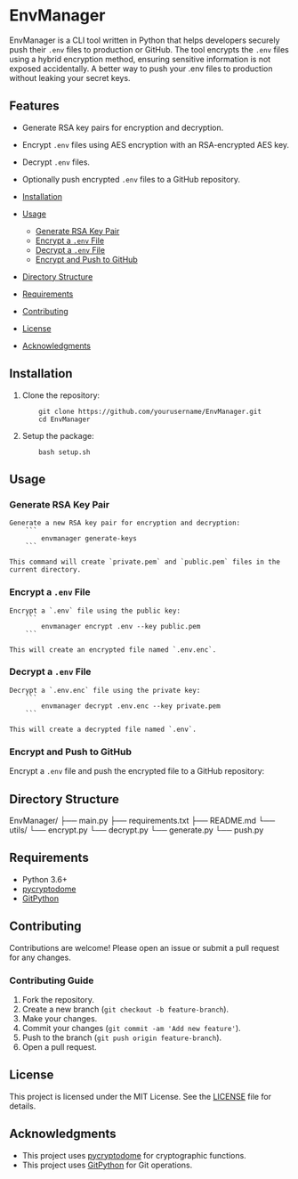 # EnvManager

EnvManager is a CLI tool written in Python that helps developers securely push their `.env` files to production or GitHub. The tool encrypts the `.env` files using a hybrid encryption method, ensuring sensitive information is not exposed accidentally. A better way to push your .env files to production without leaking your secret keys.

## Features

- Generate RSA key pairs for encryption and decryption.
- Encrypt `.env` files using AES encryption with an RSA-encrypted AES key.
- Decrypt `.env` files.
- Optionally push encrypted `.env` files to a GitHub repository.
- [Installation](#installation)
- [Usage](#usage)

  - [Generate RSA Key Pair](#generate-rsa-key-pair)
  - [Encrypt a `.env` File](#encrypt-a-env-file)
  - [Decrypt a `.env` File](#decrypt-a-env-file)
  - [Encrypt and Push to GitHub](#encrypt-and-push-to-github)
- [Directory Structure](#directory-structure)
- [Requirements](#requirements)
- [Contributing](#contributing)
- [License](#license)
- [Acknowledgments](#acknowledgments)

## Installation

1. Clone the repository:
    ```
        git clone https://github.com/yourusername/EnvManager.git
        cd EnvManager
    ```

2. Setup the package:
    ```
        bash setup.sh
    ```

## Usage

### Generate RSA Key Pair

    Generate a new RSA key pair for encryption and decryption:
        ```
            envmanager generate-keys
        ```

    This command will create `private.pem` and `public.pem` files in the current directory.

### Encrypt a `.env` File

    Encrypt a `.env` file using the public key:
        ```
            envmanager encrypt .env --key public.pem
        ```

    This will create an encrypted file named `.env.enc`.

### Decrypt a `.env` File

    Decrypt a `.env.enc` file using the private key:
        ```
            envmanager decrypt .env.enc --key private.pem
        ```

    This will create a decrypted file named `.env`.

### Encrypt and Push to GitHub

Encrypt a `.env` file and push the encrypted file to a GitHub repository:


## Directory Structure

EnvManager/
├── main.py
├── requirements.txt
├── README.md
└── utils/
    └── encrypt.py
    └── decrypt.py
    └── generate.py
    └── push.py

## Requirements

* Python 3.6+
* [pycryptodome](https://pypi.org/project/pycryptodome/)
* [GitPython](https://pypi.org/project/GitPython/)

## Contributing

Contributions are welcome! Please open an issue or submit a pull request for any changes.

### Contributing Guide

1. Fork the repository.
2. Create a new branch (`git checkout -b feature-branch`).
3. Make your changes.
4. Commit your changes (`git commit -am 'Add new feature'`).
5. Push to the branch (`git push origin feature-branch`).
6. Open a pull request.

## License

This project is licensed under the MIT License. See the [LICENSE](./LICENSE) file for details.

## Acknowledgments

* This project uses [pycryptodome](https://pypi.org/project/pycryptodome/) for cryptographic functions.
* This project uses [GitPython](https://pypi.org/project/GitPython/) for Git operations.
